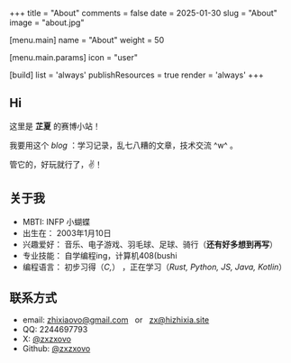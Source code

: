 +++
title = "About"
comments = false
date = 2025-01-30
slug = "About"
image = "about.jpg"

[menu.main]
name = "About"
weight = 50

[menu.main.params]
icon = "user"

[build]
list = 'always'
publishResources = true
render = 'always'
+++

## Hi

这里是 **芷夏** 的赛博小站！

我要用这个 *blog* ：学习记录，乱七八糟的文章，技术交流 ^w^ 。

管它的，好玩就行了，✌！


## 关于我

- MBTI: INFP 小蝴蝶
- 出生在： 2003年1月10日
- 兴趣爱好： 音乐、电子游戏、羽毛球、足球、骑行（**还有好多想到再写**）
- 专业技能： 自学编程ing，计算机408(bushi
- 编程语言： 初步习得（*C,*） ，正在学习（*Rust, Python, JS, Java, Kotlin*）




## 联系方式

- email: zhixiaovo@gmail.com &nbsp; or &nbsp;  zx@hizhixia.site
- QQ: 2244697793
- X: [@zxzxovo](https://x.com/zxzxovo)
- Github: [@zxzxovo](https://github.com/zxzxovo)
